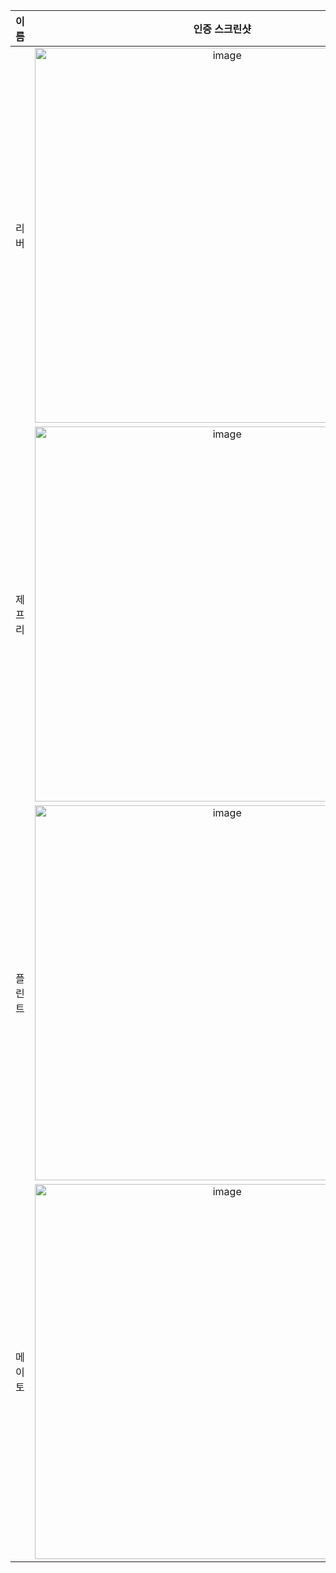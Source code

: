 | **이름** | **인증 스크린샷** |
|:--------:|:-----------------:|
| 리버   | <img width="600" alt="image" src="https://github.com/user-attachments/assets/7bd52fe9-30ed-41b6-8863-330abb9ab5ee" /> |
| 제프리 | <img width="600" alt="image" src="https://github.com/user-attachments/assets/5d3fff17-bd94-4597-8d50-0c69d5c75a08" /> |
| 플린트 | <img width="600" alt="image" src="https://github.com/user-attachments/assets/53f8dec9-be32-4532-89dc-32c6c64a2fed" /> |
| 메이토 | <img width="600" alt="image" src="https://github.com/user-attachments/assets/b23eb9a7-ef4c-4144-a8b0-ed4a6e33bb1f" /> |

